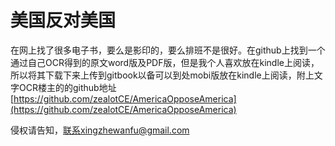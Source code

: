 # 美国反对美国 

在网上找了很多电子书，要么是影印的，要么排班不是很好。在github上找到一个通过自己OCR得到的原文word版及PDF版，但是我个人喜欢放在kindle上阅读，所以将其下载下来上传到gitbook以备可以到处mobi版放在kindle上阅读，附上文字OCR楼主的的github地址[https://github.com/zealotCE/AmericaOpposeAmerica](https://github.com/zealotCE/AmericaOpposeAmerica)

侵权请告知，联系xingzhewanfu@gmail.com





